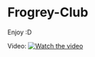 # Frogrey-Club

Enjoy :D

Video: 
[![Watch the video](https://img.youtube.com/vi/ToXtAqVjP7k/maxresdefault.jpg)](https://youtu.be/ToXtAqVjP7k)

